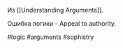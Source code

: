 Из [[Understanding Arguments]].

Ошибка логики - Appeal to authority.

#logic #arguments #sophistry 